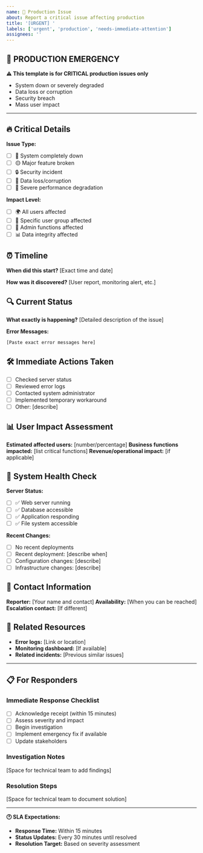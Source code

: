 ```yaml
---
name: 🚨 Production Issue
about: Report a critical issue affecting production
title: '[URGENT] '
labels: ['urgent', 'production', 'needs-immediate-attention']
assignees: ''
---
```


## 🚨 **PRODUCTION EMERGENCY**

**⚠️ This template is for CRITICAL production issues only**
- System down or severely degraded
- Data loss or corruption
- Security breach
- Mass user impact

---

## 🔥 Critical Details
**Issue Type:**
- [ ] 🔴 System completely down
- [ ] 🟡 Major feature broken
- [ ] 🔒 Security incident
- [ ] 💾 Data loss/corruption
- [ ] 🐌 Severe performance degradation

**Impact Level:**
- [ ] 🌍 All users affected
- [ ] 👥 Specific user group affected
- [ ] 🏢 Admin functions affected
- [ ] 📊 Data integrity affected

## ⏰ Timeline
**When did this start?** 
[Exact time and date]

**How was it discovered?**
[User report, monitoring alert, etc.]

## 🔍 Current Status
**What exactly is happening?**
[Detailed description of the issue]

**Error Messages:**
```
[Paste exact error messages here]
```

## 🛠️ Immediate Actions Taken
- [ ] Checked server status
- [ ] Reviewed error logs
- [ ] Contacted system administrator
- [ ] Implemented temporary workaround
- [ ] Other: [describe]

## 📊 User Impact Assessment
**Estimated affected users:** [number/percentage]
**Business functions impacted:** [list critical functions]
**Revenue/operational impact:** [if applicable]

## 🏥 System Health Check
**Server Status:**
- [ ] ✅ Web server running
- [ ] ✅ Database accessible
- [ ] ✅ Application responding
- [ ] ✅ File system accessible

**Recent Changes:**
- [ ] No recent deployments
- [ ] Recent deployment: [describe when]
- [ ] Configuration changes: [describe]
- [ ] Infrastructure changes: [describe]

## 📱 Contact Information
**Reporter:** [Your name and contact]
**Availability:** [When you can be reached]
**Escalation contact:** [If different]

## 🔗 Related Resources
- **Error logs:** [Link or location]
- **Monitoring dashboard:** [If available]
- **Related incidents:** [Previous similar issues]

---

## 📋 For Responders

### Immediate Response Checklist
- [ ] Acknowledge receipt (within 15 minutes)
- [ ] Assess severity and impact
- [ ] Begin investigation
- [ ] Implement emergency fix if available
- [ ] Update stakeholders

### Investigation Notes
[Space for technical team to add findings]

### Resolution Steps
[Space for technical team to document solution]

---

**🕐 SLA Expectations:**
- **Response Time:** Within 15 minutes
- **Status Updates:** Every 30 minutes until resolved
- **Resolution Target:** Based on severity assessment
